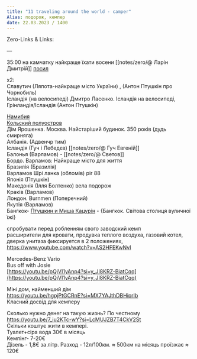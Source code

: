 ```yaml
---
title: "11 traveling around the world - camper"
Alias: подорож, кемпер
date: 22.03.2023 / 1400  
---
```

Zero-Links & Links:  


—  

35:00 на камчатку найкраще їхати восени [[notes/zero/@ Ларін Дмитрій]] [посил](https://www.youtube.com/watch?v=KRjEy2jJvOY)

x2:  
Славутич (Ляпота-найкраще місто України) , (Антон Птушкін про Чорнобиль)  
Ісландія (на велосипеді) Дмитро Ласенко. Ісландія на велосипеді, Грінландія/Ісландія (Антон Птушкін)

[Намибия](https://youtu.be/N0QblwXyXvo)  
[Кольский полуостров](https://youtu.be/9z2-pMor5FM)  
Дім Ярошенка. Москва. Найстаріший будинок. 350 років (дудь смирняга)  
Албанія. (Адвенчр тим)  
Ісландія (Гуч і Лебедєв) [[notes/zero/@ Гуч  Евгеній]]  
Балонья (Варламов) - [[notes/zero/@ Светов]]  
Бордо. Варламов: Найкраще місто для життя  
Бразилія (Бразилія)  
Варламов Шрі ланка (обломів) pir 88  
Японія (Птушкін)  
Македонія (Ілля Болтенко) вела подорож  
Краків (Варламов)  
Лондон. Burnmen (Поперечний)  
Якутія (Варламов)  
Бангкок- [Птушкин и Миша Кацурін](https://www.youtube.com/watch?v=wFqPBWD2_qs) - {Бангкок. Світова столиця вуличної їжі}


спробувати перед робленням свого заводский кемп  
расширители для кровати, продувка теплого воздуха, газовий котел, дверка унитаза фиксируется в 2 положениях,  
https://www.youtube.com/watch?v=AS2HFEKwNvI



Mercedes-Benz Vario  
Bus off with Josie  
[https://youtu.be/pQjVI1yAnp4?si=y_JI8KRZ-BiatCqq](https://youtu.be/pQjVI1yAnp4?si=y_JI8KRZ-BiatCqq)


Міні дом, найменший дім  
https://youtu.be/hgpjPtGCRnE?si=MX7YAJthDBHiprIb  
Класний досвід для кемперу



Сколько нужно денег на такую жизнь? По честному  
https://youtu.be/7_iu2KTc-wY?si=LcMUJZB7T4CkV2St  
Скільки коштує жити в кемпері.  
Туалет+сіра вода 30€ в місяць  
Кемпінг- 7-20€  
Дізель - 1,8€ за літр. Разход - 12л/100км. ≈ 500км на місяць проїзжає ≈ 120€

